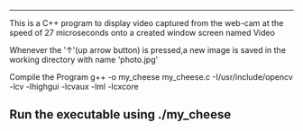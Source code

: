 
------------------------------------------------------------------------------------------------    
  This is a C++ program to display video captured from the web-cam
  at the speed of 27 microseconds onto a created window screen  named Video

  Whenever the '↑'(up arrow button) is pressed,a new image is saved in the working directory with name 'photo.jpg'

   Compile the Program 
      g++ -o my_cheese my_cheese.c -I/usr/include/opencv  -lcv -lhighgui -lcvaux -lml -lcxcore  
   
   Run the executable using 
      ./my_cheese
-------------------------------------------------------------------------------------------------
